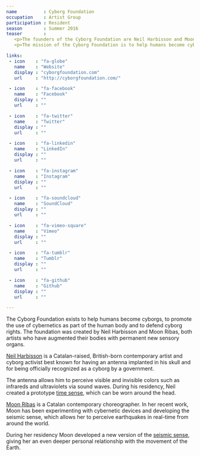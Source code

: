 ```yaml
---
name          : Cyborg Foundation
occupation    : Artist Group
participation : Resident
season        : Summer 2016
teaser        :
   <p>The founders of the Cyborg Foundation are Neil Harbisson and Moon Ribas, both artists who have augmented their bodies with permanent new sensory organs.</p>
   <p>The mission of the Cyborg Foundation is to help humans become cyborgs, to promote the use of cybernetics as part of the human body and to defend cyborg rights. The foundation believes that some cybernetic extensions should be treated as body parts, not as devices.</p>

links:
 - icon    : "fa-globe"
   name    : "Website"
   display : "cyborgfoundation.com"
   url     : "http://cyborgfoundation.com/"

 - icon    : "fa-facebook"
   name    : "Facebook"
   display : ""
   url     : ""

 - icon    : "fa-twitter"
   name    : "Twitter"
   display : ""
   url     : ""

 - icon    : "fa-linkedin"
   name    : "LinkedIn"
   display : ""
   url     : ""

 - icon    : "fa-instagram"
   name    : "Instagram"
   display : ""
   url     : ""

 - icon    : "fa-soundcloud"
   name    : "SoundCloud"
   display : ""
   url     : ""

 - icon    : "fa-vimeo-square"
   name    : "Vimeo"
   display : ""
   url     : ""

 - icon    : "fa-tumblr"
   name    : "Tumblr"
   display : ""
   url     : ""

 - icon    : "fa-github"
   name    : "Github"
   display : ""
   url     : ""

---
```

The Cyborg Foundation exists to help humans become cyborgs, to promote the use of cybernetics as part of the human body and to defend cyborg rights. The foundation was created by Neil Harbisson and Moon Ribas, both artists who have augmented their bodies with permanent new sensory organs.

[Neil Harbisson](/bio/neil-harbisson/) is a Catalan-raised, British-born contemporary artist and cyborg activist best known for having an antenna implanted in his skull and for being officially recognized as a cyborg by a government.

The antenna allows him to perceive visible and invisible colors such as infrareds and ultraviolets via sound waves. During his residency, Neil created a prototype [time sense](/projects/time-sense/), which can be worn around the head.

[Moon Ribas](/bio/moon-ribas/) is a Catalan contemporary choreographer. In her recent work, Moon has been experimenting with cybernetic devices and developing the seismic sense, which allows her to perceive earthquakes in  real-time from around the world.

During her residency Moon developed a new version of the [seismic sense](/projects/seismic-sense/), giving her an even deeper personal relationship with the movement of the Earth.